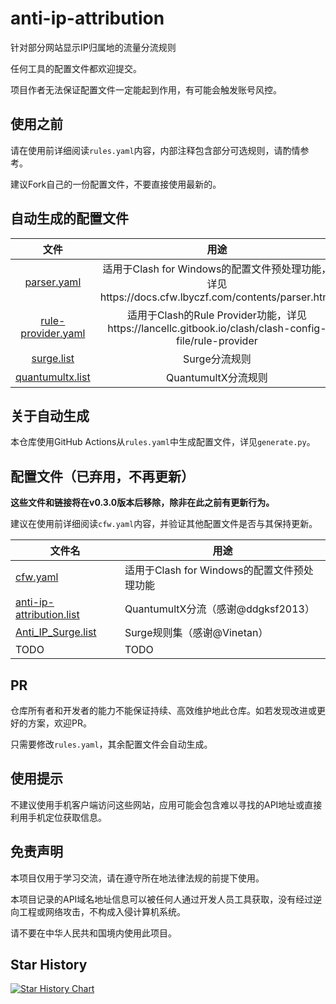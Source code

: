 # anti-ip-attribution
针对部分网站显示IP归属地的流量分流规则

任何工具的配置文件都欢迎提交。

项目作者无法保证配置文件一定能起到作用，有可能会触发账号风控。

## 使用之前
请在使用前详细阅读`rules.yaml`内容，内部注释包含部分可选规则，请酌情参考。

建议Fork自己的一份配置文件，不要直接使用最新的。

## 自动生成的配置文件
|                        文件                        |                             用途                             |
| :------------------------------------------------: | :----------------------------------------------------------: |
|        [parser.yaml](generated/parser.yaml)        | 适用于Clash for Windows的配置文件预处理功能，详见https://docs.cfw.lbyczf.com/contents/parser.html |
| [rule-provider.yaml](generated/rule-provider.yaml) | 适用于Clash的Rule Provider功能，详见https://lancellc.gitbook.io/clash/clash-config-file/rule-provider |
|         [surge.list](generated/surge.list)         |                        Surge分流规则                         |
|   [quantumultx.list](generated/quantumultx.list)   |                     QuantumultX分流规则                      |

## 关于自动生成
本仓库使用GitHub Actions从`rules.yaml`中生成配置文件，详见`generate.py`。

## 配置文件（已弃用，不再更新）
**这些文件和链接将在v0.3.0版本后移除，除非在此之前有更新行为。**

建议在使用前详细阅读`cfw.yaml`内容，并验证其他配置文件是否与其保持更新。

| 文件名               | 用途                                        |
| -------------------- | ------------------------------------------- |
| [cfw.yaml](cfw.yaml) | 适用于Clash for Windows的配置文件预处理功能 |
| [anti-ip-attribution.list](https://raw.githubusercontent.com/ddgksf2013/Cuttlefish/master/Filter/anti-ip-attribution.list)| QuantumultX分流（感谢@ddgksf2013）|
| [Anti_IP_Surge.list](Anti_IP_Surge.list)| Surge规则集（感谢@Vinetan）|
| TODO                 | TODO                                        |

## PR
仓库所有者和开发者的能力不能保证持续、高效维护地此仓库。如若发现改进或更好的方案，欢迎PR。

只需要修改`rules.yaml`，其余配置文件会自动生成。

## 使用提示
不建议使用手机客户端访问这些网站，应用可能会包含难以寻找的API地址或直接利用手机定位获取信息。

## 免责声明
本项目仅用于学习交流，请在遵守所在地法律法规的前提下使用。

本项目记录的API域名地址信息可以被任何人通过开发人员工具获取，没有经过逆向工程或网络攻击，不构成入侵计算机系统。

请不要在中华人民共和国境内使用此项目。

## Star History
[![Star History Chart](https://api.star-history.com/svg?repos=lwd-temp/anti-ip-attribution&type=Date)](https://star-history.com/#lwd-temp/anti-ip-attribution&Date)
